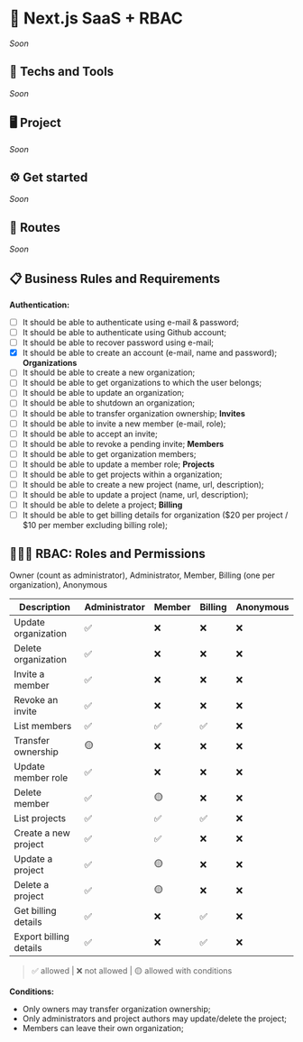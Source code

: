 # 🔐 Next.js SaaS + RBAC
<!-- Resume of this project -->
<!-- This project contains all the necessary boilerplate to setup a multi-tenant SaaS with Next.js including authentication and RBAC authorization. -->
*Soon*

## 🚀 Techs and Tools
*Soon*
<!-- TurboRepo + Monorepo -->
<!-- API: Fastify + ZOD + Typescriopt + Prisma ORM + Swagger -->
<!-- Database: Docker + PostgreSQL -->

## 🖥️ Project
*Soon*

## ⚙️ Get started
*Soon*
<!-- pnpm i -->
<!-- run api... -->
<!-- docker compose up -d -->

## 🔗 Routes
*Soon*

## 📋 Business Rules and Requirements

**Authentication:**
- [ ] It should be able to authenticate using e-mail & password;
- [ ] It should be able to authenticate using Github account;
- [ ] It should be able to recover password using e-mail;
- [x] It should be able to create an account (e-mail, name and password);
**Organizations**
- [ ] It should be able to create a new organization;
- [ ] It should be able to get organizations to which the user belongs;
- [ ] It should be able to update an organization;
- [ ] It should be able to shutdown an organization;
- [ ] It should be able to transfer organization ownership;
**Invites**
- [ ] It should be able to invite a new member (e-mail, role);
- [ ] It should be able to accept an invite;
- [ ] It should be able to revoke a pending invite;
**Members**
- [ ] It should be able to get organization members;
- [ ] It should be able to update a member role;
**Projects**
- [ ] It should be able to get projects within a organization;
- [ ] It should be able to create a new project (name, url, description);
- [ ] It should be able to update a project (name, url, description);
- [ ] It should be able to delete a project;
**Billing**
- [ ] It should be able to get billing details for organization ($20 per project / $10 per member excluding billing role);

## 🧑🏼‍💻 RBAC: Roles and Permissions
Owner (count as administrator), Administrator, Member, Billing (one per organization), Anonymous

| Description              | Administrator | Member | Billing | Anonymous |
| ------------------------ | ------------- | ------ | ------- | --------- |
| Update organization      | ✅            | ❌     | ❌       | ❌        |
| Delete organization      | ✅            | ❌     | ❌       | ❌        |
| Invite a member          | ✅            | ❌     | ❌       | ❌        |
| Revoke an invite         | ✅            | ❌     | ❌       | ❌        |
| List members             | ✅            | ✅     | ✅       | ❌        |
| Transfer ownership       | 🟡            | ❌     | ❌       | ❌        |
| Update member role       | ✅            | ❌     | ❌       | ❌        |
| Delete member            | ✅            | 🟡     | ❌       | ❌        |
| List projects            | ✅            | ✅     | ✅       | ❌        |
| Create a new project     | ✅            | ✅     | ❌       | ❌        |
| Update a project         | ✅            | 🟡     | ❌       | ❌        |
| Delete a project         | ✅            | 🟡     | ❌       | ❌        |
| Get billing details      | ✅            | ❌     | ✅       | ❌        |
| Export billing details   | ✅            | ❌     | ✅       | ❌        |

> ✅ allowed | 
> ❌ not allowed | 
> 🟡 allowed with conditions

**Conditions:**
- Only owners may transfer organization ownership;
- Only administrators and project authors may update/delete the project;
- Members can leave their own organization;
